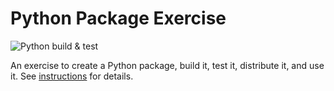 # Python Package Exercise

![Python build & test](https://github.com/software-students-spring2025/3-python-package-fedex-package-delivery-services/actions/main.yml/badge.svg)

An exercise to create a Python package, build it, test it, distribute it, and use it. See [instructions](./instructions.md) for details.
